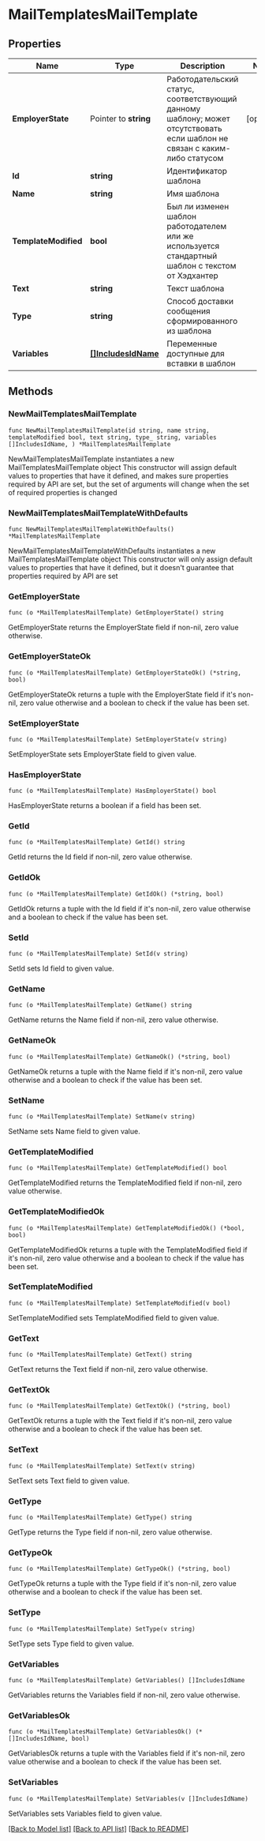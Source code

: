 # MailTemplatesMailTemplate

## Properties

Name | Type | Description | Notes
------------ | ------------- | ------------- | -------------
**EmployerState** | Pointer to **string** | Работодательский статус, соответствующий данному шаблону; может отсутствовать если шаблон не связан с каким-либо статусом | [optional] 
**Id** | **string** | Идентификатор шаблона | 
**Name** | **string** | Имя шаблона | 
**TemplateModified** | **bool** | Был ли изменен шаблон работодателем или же используется стандартный шаблон с текстом от Хэдхантер | 
**Text** | **string** | Текст шаблона | 
**Type** | **string** | Способ доставки сообщения сформированного из шаблона | 
**Variables** | [**[]IncludesIdName**](IncludesIdName.md) | Переменные доступные для вставки в шаблон | 

## Methods

### NewMailTemplatesMailTemplate

`func NewMailTemplatesMailTemplate(id string, name string, templateModified bool, text string, type_ string, variables []IncludesIdName, ) *MailTemplatesMailTemplate`

NewMailTemplatesMailTemplate instantiates a new MailTemplatesMailTemplate object
This constructor will assign default values to properties that have it defined,
and makes sure properties required by API are set, but the set of arguments
will change when the set of required properties is changed

### NewMailTemplatesMailTemplateWithDefaults

`func NewMailTemplatesMailTemplateWithDefaults() *MailTemplatesMailTemplate`

NewMailTemplatesMailTemplateWithDefaults instantiates a new MailTemplatesMailTemplate object
This constructor will only assign default values to properties that have it defined,
but it doesn't guarantee that properties required by API are set

### GetEmployerState

`func (o *MailTemplatesMailTemplate) GetEmployerState() string`

GetEmployerState returns the EmployerState field if non-nil, zero value otherwise.

### GetEmployerStateOk

`func (o *MailTemplatesMailTemplate) GetEmployerStateOk() (*string, bool)`

GetEmployerStateOk returns a tuple with the EmployerState field if it's non-nil, zero value otherwise
and a boolean to check if the value has been set.

### SetEmployerState

`func (o *MailTemplatesMailTemplate) SetEmployerState(v string)`

SetEmployerState sets EmployerState field to given value.

### HasEmployerState

`func (o *MailTemplatesMailTemplate) HasEmployerState() bool`

HasEmployerState returns a boolean if a field has been set.

### GetId

`func (o *MailTemplatesMailTemplate) GetId() string`

GetId returns the Id field if non-nil, zero value otherwise.

### GetIdOk

`func (o *MailTemplatesMailTemplate) GetIdOk() (*string, bool)`

GetIdOk returns a tuple with the Id field if it's non-nil, zero value otherwise
and a boolean to check if the value has been set.

### SetId

`func (o *MailTemplatesMailTemplate) SetId(v string)`

SetId sets Id field to given value.


### GetName

`func (o *MailTemplatesMailTemplate) GetName() string`

GetName returns the Name field if non-nil, zero value otherwise.

### GetNameOk

`func (o *MailTemplatesMailTemplate) GetNameOk() (*string, bool)`

GetNameOk returns a tuple with the Name field if it's non-nil, zero value otherwise
and a boolean to check if the value has been set.

### SetName

`func (o *MailTemplatesMailTemplate) SetName(v string)`

SetName sets Name field to given value.


### GetTemplateModified

`func (o *MailTemplatesMailTemplate) GetTemplateModified() bool`

GetTemplateModified returns the TemplateModified field if non-nil, zero value otherwise.

### GetTemplateModifiedOk

`func (o *MailTemplatesMailTemplate) GetTemplateModifiedOk() (*bool, bool)`

GetTemplateModifiedOk returns a tuple with the TemplateModified field if it's non-nil, zero value otherwise
and a boolean to check if the value has been set.

### SetTemplateModified

`func (o *MailTemplatesMailTemplate) SetTemplateModified(v bool)`

SetTemplateModified sets TemplateModified field to given value.


### GetText

`func (o *MailTemplatesMailTemplate) GetText() string`

GetText returns the Text field if non-nil, zero value otherwise.

### GetTextOk

`func (o *MailTemplatesMailTemplate) GetTextOk() (*string, bool)`

GetTextOk returns a tuple with the Text field if it's non-nil, zero value otherwise
and a boolean to check if the value has been set.

### SetText

`func (o *MailTemplatesMailTemplate) SetText(v string)`

SetText sets Text field to given value.


### GetType

`func (o *MailTemplatesMailTemplate) GetType() string`

GetType returns the Type field if non-nil, zero value otherwise.

### GetTypeOk

`func (o *MailTemplatesMailTemplate) GetTypeOk() (*string, bool)`

GetTypeOk returns a tuple with the Type field if it's non-nil, zero value otherwise
and a boolean to check if the value has been set.

### SetType

`func (o *MailTemplatesMailTemplate) SetType(v string)`

SetType sets Type field to given value.


### GetVariables

`func (o *MailTemplatesMailTemplate) GetVariables() []IncludesIdName`

GetVariables returns the Variables field if non-nil, zero value otherwise.

### GetVariablesOk

`func (o *MailTemplatesMailTemplate) GetVariablesOk() (*[]IncludesIdName, bool)`

GetVariablesOk returns a tuple with the Variables field if it's non-nil, zero value otherwise
and a boolean to check if the value has been set.

### SetVariables

`func (o *MailTemplatesMailTemplate) SetVariables(v []IncludesIdName)`

SetVariables sets Variables field to given value.



[[Back to Model list]](../README.md#documentation-for-models) [[Back to API list]](../README.md#documentation-for-api-endpoints) [[Back to README]](../README.md)



